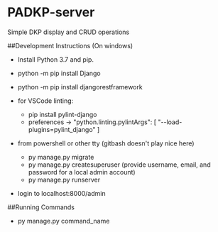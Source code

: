 # PADKP-server
Simple DKP display and CRUD operations


##Development Instructions
(On windows)
* Install Python 3.7 and pip.
* python -m pip install Django
* python -m pip install djangorestframework
* for VSCode linting:
  * pip install pylint-django
  * preferences -> "python.linting.pylintArgs": [ "--load-plugins=pylint_django" ]

* from powershell or other tty (gitbash doesn't play nice here)
  * py manage.py migrate
  * py manage.py createsuperuser (provide username, email, and password for a local admin account)
  * py manage.py runserver
* login to localhost:8000/admin

##Running Commands
* py manage.py command_name

